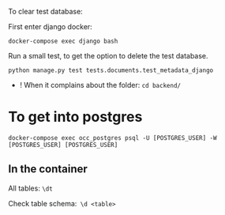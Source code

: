 To clear test database:

First enter django docker:

`docker-compose exec django bash`

Run a small test, to get the option to delete the test database.

`
python manage.py test tests.documents.test_metadata_django
`

* ! When it complains about the folder:
  `
  cd backend/
  `

# To get into postgres

`
docker-compose exec occ_postgres psql -U [POSTGRES_USER] -W [POSTGRES_USER] [POSTGRES_USER]
`

## In the container

All tables: `\dt`

Check table schema:` \d <table>`
